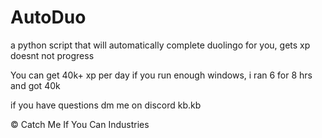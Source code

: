# AutoDuo
a python script that will automatically complete duolingo for you, gets xp doesnt not progress

You can get 40k+ xp per day if you run enough windows, i ran 6 for 8 hrs and got 40k


if you have questions dm me on discord kb.kb


© Catch Me If You Can Industries
